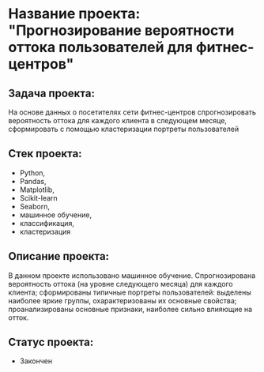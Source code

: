 # **Название проекта:** "Прогнозирование вероятности оттока пользователей для фитнес-центров" 

##  **Задача проекта:**
На основе данных о посетителях сети фитнес-центров спрогнозировать вероятность оттока для каждого клиента в следующем месяце, сформировать с помощью кластеризации портреты пользователей

##  **Стек проекта:**
- Python, 
- Pandas, 
- Matplotlib, 
- Scikit-learn
- Seaborn,
- машинное обучение,
- классификация,
- кластеризация

## **Описание проекта:**
В данном проекте использовано машинное обучение. Спрогнозирована вероятность оттока (на уровне следующего месяца) для каждого клиента; сформированы типичные портреты пользователей: выделены наиболее яркие группы, охарактеризованы их основные свойства; проанализированы основные признаки, наиболее сильно влияющие на отток.

## **Статус проекта:**
- Закончен 

